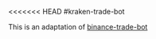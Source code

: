 <<<<<<< HEAD
#kraken-trade-bot

This is an adaptation of [binance-trade-bot](https://github.com/edeng23/binance-trade-bot)
